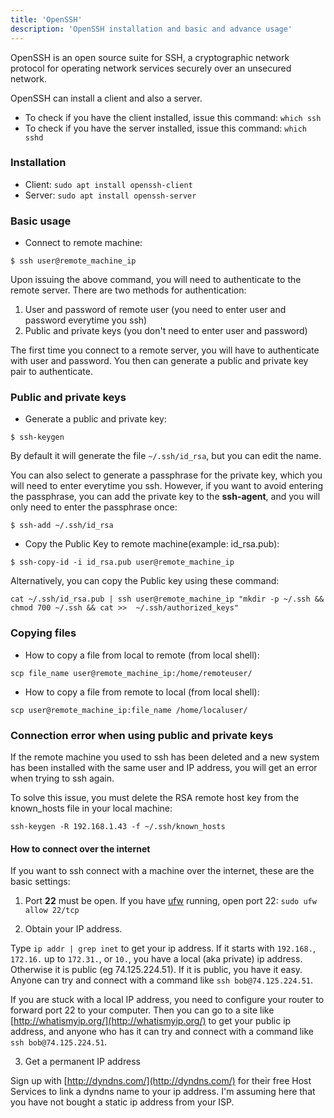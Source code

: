 ```yaml
---
title: 'OpenSSH'
description: 'OpenSSH installation and basic and advance usage'
---
```


OpenSSH is an open source suite for SSH, a cryptographic network protocol 
for operating network services securely over an unsecured network. 

OpenSSH can install a client and also a server. 

- To check if you have the client installed, issue this command: `which ssh`
- To check if you have the server installed, issue this command: `which sshd`

### Installation

- Client: `sudo apt install openssh-client`
- Server: `sudo apt install openssh-server`

### Basic usage

- Connect to remote machine:

`$ ssh user@remote_machine_ip`

Upon issuing the above command, you will need to authenticate to the remote server. There are two methods for authentication:

1. User and password of remote user (you need to enter user and password everytime you ssh)
2. Public and private keys (you don't need to enter user and password)

The first time you connect to a remote server, you will have to authenticate with user and password. You then can generate a public and private key pair to authenticate. 

### Public and private keys

- Generate a public and private key:

`$ ssh-keygen`

By default it will generate the file `~/.ssh/id_rsa`, but you can edit the name.

You can also select to generate a passphrase for the private key, which you will need to enter everytime you ssh. However, if you want to avoid entering the passphrase, you can add the private key to the **ssh-agent**, and you will only need to enter the passphrase once:

`$ ssh-add ~/.ssh/id_rsa`

- Copy the Public Key to remote machine(example: id_rsa.pub):

`$ ssh-copy-id -i id_rsa.pub user@remote_machine_ip`

Alternatively, you can copy the Public key using these command:

`cat ~/.ssh/id_rsa.pub | ssh user@remote_machine_ip "mkdir -p ~/.ssh && chmod 700 ~/.ssh && cat >>  ~/.ssh/authorized_keys"`

### Copying files

- How to copy a file from local to remote (from local shell):

`scp file_name user@remote_machine_ip:/home/remoteuser/`

- How to copy a file from remote to local (from local shell):

`scp user@remote_machine_ip:file_name /home/localuser/`

### Connection error when using public and private keys

If the remote machine you used to ssh has been deleted and a new system has been installed with the same user and IP address, you will get an error when trying to ssh again.

To solve this issue, you must delete the RSA remote host key from the known_hosts file in your local machine:

`ssh-keygen -R 192.168.1.43 -f ~/.ssh/known_hosts`

#### How to connect over the internet

If you want to ssh connect with a machine over the internet, these are 
the basic settings:

1. Port **22** must be open. If you have 
[ufw](https://help.ubuntu.com/community/UFW) running, 
open port 22: `sudo ufw allow 22/tcp`

2. Obtain your IP address.

Type `ip addr | grep inet` to get your ip address. If it starts with 
`192.168.`, `172.16.` up to `172.31.`, or `10.`, you have a local 
(aka private) ip address. Otherwise it is public (eg 74.125.224.51). 
If it is public, you have it easy. Anyone can try and connect with a 
command like `ssh bob@74.125.224.51`.

If you are stuck with a local IP address, you need to configure your 
router to forward port 22 to your computer. Then you can go to a site 
like [http://whatismyip.org/](http://whatismyip.org/) to get your 
public ip address, and anyone who has it can try and connect with a 
command like `ssh bob@74.125.224.51`.

3. Get a permanent IP address

Sign up with [http://dyndns.com/](http://dyndns.com/) for their free 
Host Services to link a dyndns name to your ip address. I'm assuming 
here that you have not bought a static ip address from your ISP.
